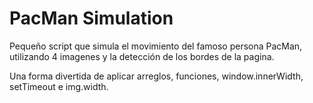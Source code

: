 # PacMan Simulation

Pequeño script que simula el movimiento del famoso persona PacMan, utilizando 4 imagenes y la detección de los bordes de la pagina.

Una forma divertida de aplicar arreglos, funciones, window.innerWidth, setTimeout e img.width.
